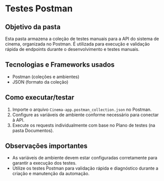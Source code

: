 # Testes Postman

## Objetivo da pasta
Esta pasta armazena a coleção de testes manuais para a API do sistema de cinema, organizada no Postman. É utilizada para execução e validação rápida de endpoints durante o desenvolvimento e testes manuais.

## Tecnologias e Frameworks usados
- Postman (coleções e ambientes)
- JSON (formato da coleção)

## Como executar/testar
1. Importe o arquivo `Cinema-app.postman_collection.json` no Postman.
2. Configure as variáveis de ambiente conforme necessário para conectar à API.
3. Execute os requests individualmente com base no Plano de testes (na pasta Documentos).

## Observações importantes
- As variáveis de ambiente devem estar configuradas corretamente para garantir a execução dos testes.
- Utilize os testes Postman para validação rápida e diagnóstico durante a criação e manutenção da automação.